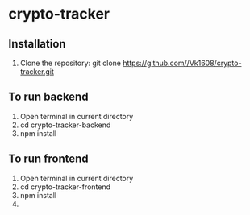 # crypto-tracker


## Installation

1. Clone the repository:
   git clone https://github.com//Vk1608/crypto-tracker.git

## To run backend
1. Open terminal in current directory
2. cd crypto-tracker-backend
3. npm install

## To run frontend
1. Open terminal in current directory
2. cd crypto-tracker-frontend
3. npm install
4. 
